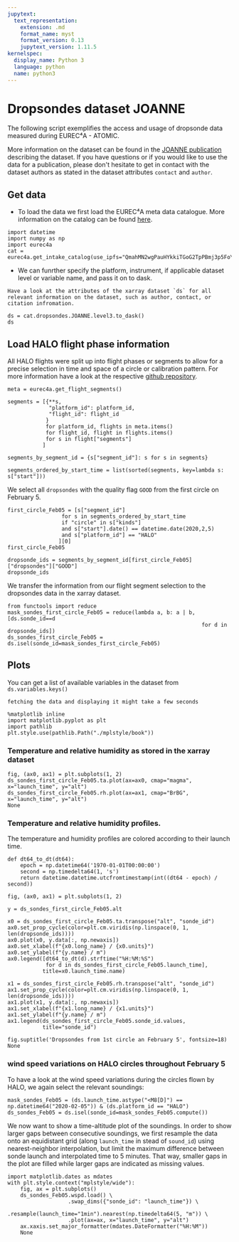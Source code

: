 ```yaml
---
jupytext:
  text_representation:
    extension: .md
    format_name: myst
    format_version: 0.13
    jupytext_version: 1.11.5
kernelspec:
  display_name: Python 3
  language: python
  name: python3
---
```


# Dropsondes dataset JOANNE

The following script exemplifies the access and usage of dropsonde data measured 
during EUREC⁴A - ATOMIC.  

More information on the dataset can be found in the [JOANNE publication](https://doi.org/10.5194/essd-13-5253-2021) describing the dataset.
If you have questions or if you would like to use the data for a publication, please don't hesitate to get in contact with the dataset authors as stated in the dataset attributes `contact` and `author`.

## Get data
* To load the data we first load the EUREC⁴A meta data catalogue. More information on the catalog can be found [here](https://github.com/eurec4a/eurec4a-intake#eurec4a-intake-catalogue).

```{code-cell} ipython3
import datetime
import numpy as np
import eurec4a
cat = eurec4a.get_intake_catalog(use_ipfs="QmahMN2wgPauHYkkiTGoG2TpPBmj3p5FoYJAq9uE9iXT9N")
```

* We can funrther specify the platform, instrument, if applicable dataset level or variable name, and pass it on to dask.

```{note}
Have a look at the attributes of the xarray dataset `ds` for all relevant information on the dataset, such as author, contact, or citation infromation.
```

```{code-cell} ipython3
ds = cat.dropsondes.JOANNE.level3.to_dask()
ds
```

## Load HALO flight phase information
All HALO flights were split up into flight phases or segments to allow for a precise selection in time and space of a circle or calibration pattern. For more information have a look at the respective [github repository](https://github.com/eurec4a/flight-phase-separation#segmentation-of-flights-during-eurec4a).

```{code-cell} ipython3
meta = eurec4a.get_flight_segments()
```

```{code-cell} ipython3
segments = [{**s,
             "platform_id": platform_id,
             "flight_id": flight_id
            }
            for platform_id, flights in meta.items()
            for flight_id, flight in flights.items()
            for s in flight["segments"]
           ]
```

```{code-cell} ipython3
segments_by_segment_id = {s["segment_id"]: s for s in segments}
```

```{code-cell} ipython3
segments_ordered_by_start_time = list(sorted(segments, key=lambda s: s["start"]))
```

We select all `dropsondes` with the quality flag `GOOD` from the first circle on February 5.

```{code-cell} ipython3
first_circle_Feb05 = [s["segment_id"]
                 for s in segments_ordered_by_start_time
                 if "circle" in s["kinds"]
                 and s["start"].date() == datetime.date(2020,2,5)
                 and s["platform_id"] == "HALO"
                ][0]
first_circle_Feb05
```

```{code-cell} ipython3
dropsonde_ids = segments_by_segment_id[first_circle_Feb05]["dropsondes"]["GOOD"]
dropsonde_ids
```

We transfer the information from our flight segment selection to the dropsondes data in the xarray dataset.

```{code-cell} ipython3
from functools import reduce
mask_sondes_first_circle_Feb05 = reduce(lambda a, b: a | b, [ds.sonde_id==d
                                                             for d in dropsonde_ids])
ds_sondes_first_circle_Feb05 = ds.isel(sonde_id=mask_sondes_first_circle_Feb05)
```

## Plots
You can get a list of available variables in the dataset from `ds.variables.keys()`  

```{note}
fetching the data and displaying it might take a few seconds
```

```{code-cell} ipython3
%matplotlib inline
import matplotlib.pyplot as plt
import pathlib
plt.style.use(pathlib.Path("./mplstyle/book"))
```

### Temperature and relative humidity as stored in the xarray dataset

```{code-cell} ipython3
fig, (ax0, ax1) = plt.subplots(1, 2)
ds_sondes_first_circle_Feb05.ta.plot(ax=ax0, cmap="magma", x="launch_time", y="alt")
ds_sondes_first_circle_Feb05.rh.plot(ax=ax1, cmap="BrBG", x="launch_time", y="alt")
None
```

### Temperature and relative humidity profiles.
The temperature and humidity profiles are colored according to their launch time.

```{code-cell} ipython3
def dt64_to_dt(dt64):
    epoch = np.datetime64('1970-01-01T00:00:00')
    second = np.timedelta64(1, 's')
    return datetime.datetime.utcfromtimestamp(int((dt64 - epoch) / second))
```

```{code-cell} ipython3
fig, (ax0, ax1) = plt.subplots(1, 2)

y = ds_sondes_first_circle_Feb05.alt

x0 = ds_sondes_first_circle_Feb05.ta.transpose("alt", "sonde_id")
ax0.set_prop_cycle(color=plt.cm.viridis(np.linspace(0, 1, len(dropsonde_ids))))
ax0.plot(x0, y.data[:, np.newaxis])
ax0.set_xlabel(f"{x0.long_name} / {x0.units}")
ax0.set_ylabel(f"{y.name} / m")
ax0.legend([dt64_to_dt(d).strftime("%H:%M:%S")
            for d in ds_sondes_first_circle_Feb05.launch_time],
           title=x0.launch_time.name)

x1 = ds_sondes_first_circle_Feb05.rh.transpose("alt", "sonde_id")
ax1.set_prop_cycle(color=plt.cm.viridis(np.linspace(0, 1, len(dropsonde_ids))))
ax1.plot(x1, y.data[:, np.newaxis])
ax1.set_xlabel(f"{x1.long_name} / {x1.units}")
ax1.set_ylabel(f"{y.name} / m")
ax1.legend(ds_sondes_first_circle_Feb05.sonde_id.values,
           title="sonde_id")

fig.suptitle('Dropsondes from 1st circle an February 5', fontsize=18)
None
```

### wind speed variations on HALO circles throughout February 5

To have a look at the wind speed variations during the circles flown by HALO,
we again select the relevant soundings:

```{code-cell} ipython3
mask_sondes_Feb05 = (ds.launch_time.astype("<M8[D]") == np.datetime64("2020-02-05")) & (ds.platform_id == "HALO")
ds_sondes_Feb05 = ds.isel(sonde_id=mask_sondes_Feb05.compute())
```

We now want to show a time-altitude plot of the soundings. In order to show larger gaps between consecutive soundings,
we first resample the data onto an equidistant grid (along `launch_time` in stead of `sound_id`) using nearest-neighbor
interpolation, but limit the maximum difference between sonde launch and interpolated time to 5 minutes. That way,
smaller gaps in the plot are filled while larger gaps are indicated as missing values.

```{code-cell} ipython3
import matplotlib.dates as mdates
with plt.style.context("mplstyle/wide"):
    fig, ax = plt.subplots()
    ds_sondes_Feb05.wspd.load() \
                   .swap_dims({"sonde_id": "launch_time"}) \
                   .resample(launch_time="1min").nearest(np.timedelta64(5, "m")) \
                   .plot(ax=ax, x="launch_time", y="alt")
    ax.xaxis.set_major_formatter(mdates.DateFormatter("%H:%M"))
    None
```
